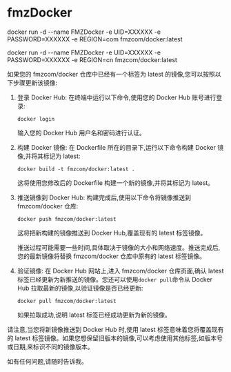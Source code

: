 # fmzDocker

docker run -d --name FMZDocker -e UID=XXXXXX -e PASSWORD=XXXXXX -e REGION=com fmzcom/docker:latest

docker run -d --name FMZDocker -e UID=XXXXXX -e PASSWORD=XXXXXX -e REGION=cn fmzcom/docker:latest

如果您的 fmzcom/docker 仓库中已经有一个标签为 latest 的镜像,您可以按照以下步骤更新该镜像:

1. 登录 Docker Hub:
   在终端中运行以下命令,使用您的 Docker Hub 账号进行登录:

    ```
    docker login
    ```

    输入您的 Docker Hub 用户名和密码进行认证。

2. 构建 Docker 镜像:
   在 Dockerfile 所在的目录下,运行以下命令构建 Docker 镜像,并将其标记为 latest:

    ```
    docker build -t fmzcom/docker:latest .
    ```

    这将使用您修改后的 Dockerfile 构建一个新的镜像,并将其标记为 latest。

3. 推送镜像到 Docker Hub:
   构建完成后,使用以下命令将镜像推送到 fmzcom/docker 仓库:

    ```
    docker push fmzcom/docker:latest
    ```

    这将把新构建的镜像推送到 Docker Hub,覆盖现有的 latest 标签镜像。

    推送过程可能需要一些时间,具体取决于镜像的大小和网络速度。推送完成后,您的最新镜像将替换 fmzcom/docker 仓库中原有的 latest 标签镜像。

4. 验证镜像:
   在 Docker Hub 网站上,进入 fmzcom/docker 仓库页面,确认 latest 标签已经更新为新推送的镜像。您还可以使用`docker pull`命令从 Docker Hub 拉取最新的镜像,以验证镜像是否已经更新:

    ```
    docker pull fmzcom/docker:latest
    ```

    如果拉取成功,说明 latest 标签已经成功更新为新的镜像。

请注意,当您将新镜像推送到 Docker Hub 时,使用 latest 标签意味着您将覆盖现有的 latest 标签镜像。如果您想保留旧版本的镜像,可以考虑使用其他标签,如版本号或日期,来标识不同的镜像版本。

如有任何问题,请随时告诉我。
